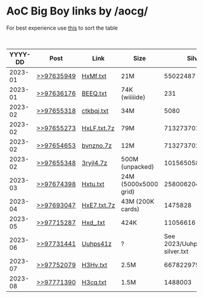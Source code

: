 # AoC Big Boy links by /aocg/

For best experience use [this](https://github.com/Mottie/GitHub-userscripts/wiki/GitHub-sort-content) to sort the table

<br>
<table>
  <thead>
    <tr>
      <th>YYYY-DD</th>
      <th>Post</th>
      <th>Link</th>
      <th>Size</th>
      <th>Silver</th>
      <th>Gold</th>
      <th>Archived</th>
    </tr>
  </thead>

  <tbody>
    <tr>
      <td>2023-01</td>
      <td><a href="https://boards.4channel.org/g/thread/97631113/#q97635949">>>97635949</a></td>
      <td><a href="https://0x0.st/HxMf.txt">HxMf.txt</a></td>
      <td>21M</td>
      <td>55022487</td>
      <td>55015199</td>
      <td>✔</td>
    </tr>
    <tr>
      <td>2023-01</td>
      <td><a href="https://boards.4channel.org/g/thread/97631113/#q97636176">>>97636176</a></td>
      <td><a href="https://bpa.st/raw/BEEQ">BEEQ.txt</a></td>
      <td>74K (wiiiiide)</td>
      <td>231</td>
      <td>229</td>
      <td>✔</td>
    </tr>
    <tr>
      <td>2023-02</td>
      <td><a href="https://boards.4channel.org/g/thread/97654751#p97655318">>>97655318</a></td>
      <td><a href="https://files.catbox.moe/ctkbqj.txt">ctkbqj.txt</a></td>
      <td>34M</td>
      <td>5080</td>
      <td>15913360</td>
      <td>✔</td>
    </tr>
    <tr>
      <td>2023-02</td>
      <td><a href="https://boards.4channel.org/g/thread/97654751/#q97655273">>>97655273</a></td>
      <td><a href="https://0x0.st/HxLF.txt.7z">HxLF.txt.7z</a></td>
      <td>79M</td>
      <td>71327370192</td>
      <td>2221048073</td>
      <td>✔</td>
    </tr>
    <tr>
      <td>2023-02</td>
      <td><a href="https://boards.4channel.org/g/thread/97648857/#q97654653">>>97654653</a></td>
      <td><a href="https://files.catbox.moe/bvnzno.7z">bvnzno.7z</a></td>
      <td>12M</td>
      <td>71327370192</td>
      <td>2221048073</td>
      <td>✔</td>
    </tr>
    <tr>
      <td>2023-02</td>
      <td><a href="https://boards.4channel.org/g/thread/97654751/#q97655348">>>97655348</a></td>
      <td><a href="https://files.catbox.moe/3ryjl4.7z">3ryjl4.7z</a></td>
      <td>500M (unpacked)</td>
      <td>1015650580002</td>
      <td>17780992265</td>
      <td>✔</td>
    </tr>
    <tr>
      <td>2023-03</td>
      <td><a href="https://boards.4channel.org/g/thread/97674373#p97674398">>>97674398</a></td>
      <td><a href="https://0x0.st/Hxtu.txt">Hxtu.txt</a></td>
      <td>24M (5000x5000 grid)</td>
      <td>258006204</td>
      <td>17158526595</td>
      <td>✔</td>
    </tr>
    <tr>
      <td>2023-04</td>
      <td><a href="https://boards.4channel.org/g/thread/97688467/#q97693047">>>97693047</a></td>
      <td><a href="https://0x0.st/HxE7.txt.7z">HxE7.txt.7z</a></td>
      <td>43M (200K cards)</td>
      <td>1475828</td>
      <td>211552</td>
      <td>✔</td>
    </tr>
    <tr>
      <td>2023-05</td>
      <td><a href="https://boards.4channel.org/g/thread/97712398/#q97715287">>>97715287</a></td>
      <td><a href="https://0x0.st/Hxd_.txt">Hxd_.txt</a></td>
      <td>424K</td>
      <td>11056616</td>
      <td>103824807</td>
      <td>✔</td>
    </tr>
    <tr>
      <td>2023-06</td>
      <td><a href="https://boards.4channel.org/g/thread/97729402/#q97731441">>>97731441</a></td>
      <td><a href="https://paste.sh/Uuhps41z#pLo4GbfoiyVqfHmXZsIEwiEL">Uuhps41z</a></td>
      <td>?</td>
      <td>See 2023/Uuhps41z-silver.txt</td>
      <td>See 2023/Uuhps41z-gold.txt</td>
      <td>✔</td>
    </tr>
    <tr>
      <td>2023-07</td>
      <td><a href="https://boards.4channel.org/g/thread/97745399/#q97752079">>>97752079</a></td>
      <td><a href="https://0x0.st/H3Hv.txt">H3Hv.txt</a></td>
      <td>2.5M</td>
      <td>6678229757944529</td>
      <td>7246011492564128</td>
      <td>✔</td>
    </tr>
    <tr>
      <td>2023-08</td>
      <td><a href="https://boards.4channel.org/g/thread/97771317#p97771390">>>97771390</a></td>
      <td><a href="https://0x0.st/H3cq.txt">H3cq.txt</a></td>
      <td>1.5M</td>
      <td>1488003</td>
      <td>2214154416012</td>
      <td>✔</td>
    </tr>
  </tbody>
</table>
